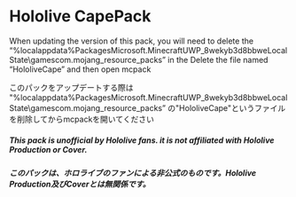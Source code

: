 # Hololive CapePack

When updating the version of this pack, you will need to delete the 
“%localappdata%PackagesMicrosoft.MinecraftUWP_8wekyb3d8bbweLocalState\gamescom.mojang_resource_packs”
in the Delete the file named “HololiveCape” and then open mcpack

このパックをアップデートする際は
"%localappdata%PackagesMicrosoft.MinecraftUWP_8wekyb3d8bbweLocalState\gamescom.mojang_resource_packs”
の"HololiveCape"というファイルを削除してからmcpackを開いてください

##### This pack is unofficial by Hololive fans. it is not affiliated with Hololive Production or Cover.

##### このパックは、ホロライブのファンによる非公式のものです。Hololive Production及びCoverとは無関係です。
